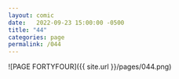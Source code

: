 ```yaml
---
layout: comic
date:   2022-09-23 15:00:00 -0500
title: "44"
categories: page
permalink: /044
---
```

![PAGE FORTYFOUR]({{ site.url }}/pages/044.png)
